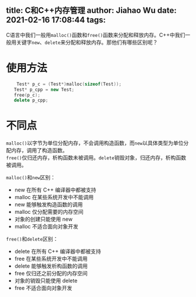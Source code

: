 title: C和C++内存管理
author: Jiahao Wu
date: 2021-02-16 17:08:44
tags:
---
C语言中我们一般用``malloc()``函数和``free()``函数来分配和释放内存。C++中我们一般用关键字``new``、``delete``来分配和释放内存。那他们有哪些区别呢？

# 使用方法

```C++
	Test* p_c = (Test*)malloc(sizeof(Test));
   Test* p_cpp = new Test;
   free(p_c);
   delete p_cpp;
```

# 不同点

``malloc()``以字节为单位分配内存，不会调用构造函数，而``new``以具体类型为单位分配内存，调用了构造函数。  
``free()``仅归还内存，析构函数未被调用。``delete``销毁对象，归还内存，析构函数被调用。  

``malloc()``和``new``区别：  
- new 在所有 C++ 编译器中都被支持  
- malloc 在某些系统开发中不能调用  
- new 能够触发构造函数的调用  
- malloc 仅分配需要的内存空间  
- 对象的创建只能使用 new  
- malloc 不适合面向对象开发  

``free()``和``delete``区别：  
- delete 在所有 C++ 编译器中都被支持  
- free 在某些系统开发中不能调用  
- delete 能够触发析构函数的调用  
- free 仅归还之前分配的内存空间  
- 对象的销毁只能使用 delete  
- free 不适合面向对象开发
